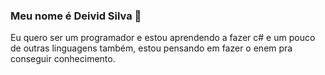 ### Meu nome é Deivid Silva 👋

Eu quero ser um programador e estou aprendendo a fazer c# e um pouco de outras linguagens também, estou pensando em fazer o enem pra conseguir conhecimento.
